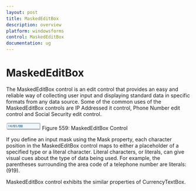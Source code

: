 ```yaml
---
layout: post
title: MaskedEditBox
description: overview
platform: windowsforms
control: MaskedEditBox
documentation: ug
---
```

# MaskedEditBox

The MaskedEditBox control is an edit control that provides an easy and reliable way of collecting user input and displaying 
standard data in specific formats from any data source. Some of the common uses of the MaskedEditBox controls are IP Addressed it 
control, Phone Number edit control and Social Security edit control.


![](MaskedEditBox-images/MarkedEditBox-img1.png)
Figure 559: MaskedEditBox Control

If you define an input mask using the Mask property, each character position in the MaskedEditBox control maps to either a 
placeholder of a specified type or a literal character. Literal characters, or literals, can give visual cues about the type of 
data being used. For example, the parentheses surrounding the area code of a telephone number are literals: (919).

MaskedEditBox control exhibits the similar properties of CurrencyTextBox.

